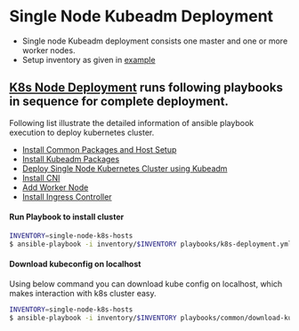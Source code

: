 # Single Node Kubeadm Deployment

- Single node Kubeadm deployment consists one master and one or more worker nodes.
- Setup inventory as given in [example](../inventory/single-node-k8s-hosts)

## [K8s Node Deployment](./playbooks/k8s-deployment.yml) runs following playbooks in sequence for complete deployment.

Following list illustrate the detailed information of ansible playbook execution to deploy kubernetes cluster.
- [Install Common Packages and Host Setup](./playbooks/common/k8s-prerequisites.yml)
- [Install Kubeadm Packages](./playbooks/common/kubeadm-packages.yml)
- [Deploy Single Node Kubernetes Cluster using Kubeadm](./playbooks/common/single-node-kubeadm.yml)
- [Install CNI](./playbooks/common/cni-provider.yml)
- [Add Worker Node](./playbooks/common/add-worker.yml)
- [Install Ingress Controller](./playbooks/common/ingress-controller.yml)

#### Run Playbook to install cluster
```bash
INVENTORY=single-node-k8s-hosts
$ ansible-playbook -i inventory/$INVENTORY playbooks/k8s-deployment.yml
```
#### Download kubeconfig on localhost
Using below command you can download kube config on localhost, which makes interaction with k8s cluster easy.

```bash
INVENTORY=single-node-k8s-hosts
$ ansible-playbook -i inventory/$INVENTORY playbooks/common/download-kubeconfig.yml
```